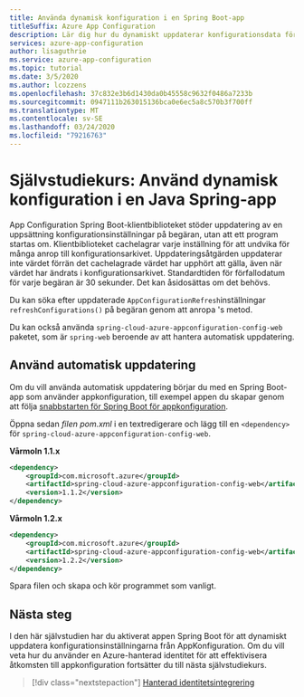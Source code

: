 ```yaml
---
title: Använda dynamisk konfiguration i en Spring Boot-app
titleSuffix: Azure App Configuration
description: Lär dig hur du dynamiskt uppdaterar konfigurationsdata för Spring Boot-appar
services: azure-app-configuration
author: lisaguthrie
ms.service: azure-app-configuration
ms.topic: tutorial
ms.date: 3/5/2020
ms.author: lcozzens
ms.openlocfilehash: 37c832e3b6d1430da0b45558c9632f0486a7233b
ms.sourcegitcommit: 0947111b263015136bca0e6ec5a8c570b3f700ff
ms.translationtype: MT
ms.contentlocale: sv-SE
ms.lasthandoff: 03/24/2020
ms.locfileid: "79216763"
---
```

# <a name="tutorial-use-dynamic-configuration-in-a-java-spring-app"></a>Självstudiekurs: Använd dynamisk konfiguration i en Java Spring-app

App Configuration Spring Boot-klientbiblioteket stöder uppdatering av en uppsättning konfigurationsinställningar på begäran, utan att ett program startas om. Klientbiblioteket cachelagrar varje inställning för att undvika för många anrop till konfigurationsarkivet. Uppdateringsåtgärden uppdaterar inte värdet förrän det cachelagrade värdet har upphört att gälla, även när värdet har ändrats i konfigurationsarkivet. Standardtiden för förfallodatum för varje begäran är 30 sekunder. Det kan åsidosättas om det behövs.

Du kan söka efter uppdaterade `AppConfigurationRefresh`inställningar `refreshConfigurations()` på begäran genom att anropa 's metod.

Du kan också använda `spring-cloud-azure-appconfiguration-config-web` paketet, som är `spring-web` beroende av att hantera automatisk uppdatering.

## <a name="use-automated-refresh"></a>Använd automatisk uppdatering

Om du vill använda automatisk uppdatering börjar du med en Spring Boot-app som använder appkonfiguration, till exempel appen du skapar genom att följa [snabbstarten för Spring Boot för appkonfiguration](quickstart-java-spring-app.md).

Öppna sedan *filen pom.xml* i en textredigerare och lägg till en `<dependency>` för `spring-cloud-azure-appconfiguration-config-web`.

**Vårmoln 1.1.x**

```xml
<dependency>
    <groupId>com.microsoft.azure</groupId>
    <artifactId>spring-cloud-azure-appconfiguration-config-web</artifactId>
    <version>1.1.2</version>
</dependency>
```

**Vårmoln 1.2.x**

```xml
<dependency>
    <groupId>com.microsoft.azure</groupId>
    <artifactId>spring-cloud-azure-appconfiguration-config-web</artifactId>
    <version>1.2.2</version>
</dependency>
```

Spara filen och skapa och kör programmet som vanligt.

## <a name="next-steps"></a>Nästa steg

I den här självstudien har du aktiverat appen Spring Boot för att dynamiskt uppdatera konfigurationsinställningarna från AppKonfiguration. Om du vill veta hur du använder en Azure-hanterad identitet för att effektivisera åtkomsten till appkonfiguration fortsätter du till nästa självstudiekurs.

> [!div class="nextstepaction"]
> [Hanterad identitetsintegrering](./howto-integrate-azure-managed-service-identity.md)
